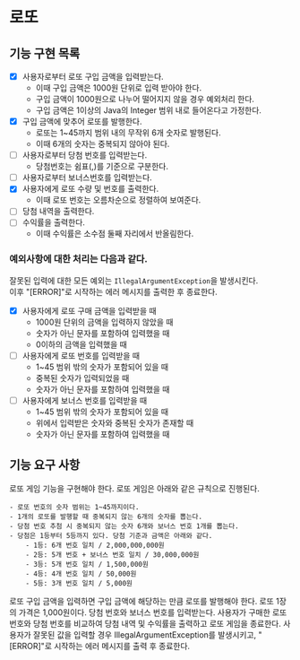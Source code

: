 # 로또

## 기능 구현 목록
- [x] 사용자로부터 로또 구입 금액을 입력받는다.
  - 이때 구입 금액은 1000원 단위로 입력 받아야 한다.
  - 구입 금액이 1000원으로 나누어 떨어지지 않을 경우 예외처리 한다.
  - 구입 금액은 1이상의 Java의 Integer 범위 내로 들어온다고 가정한다.
- [x] 구입 금액에 맞추어 로또를 발행한다.
  - 로또는 1~45까지 범위 내의 무작위 6개 숫자로 발행된다.
  - 이때 6개의 숫자는 중복되지 않아야 된다.
- [ ] 사용자로부터 당첨 번호를 입력받는다.
  - 당첨번호는 쉼표(,)를 기준으로 구분한다.
- [ ] 사용자로부터 보너스번호를 입력받는다.
- [x] 사용자에게 로또 수량 및 번호를 출력한다.
  - 이때 로또 번호는 오름차순으로 정렬하여 보여준다.
- [ ] 당첨 내역을 출력한다.
- [ ] 수익률을 출력한다.
  - 이때 수익률은 소수점 둘째 자리에서 반올림한다.

### 예외사항에 대한 처리는 다음과 같다.
잘못된 입력에 대한 모든 예외는 `IllegalArgumentException`을 발생시킨다.<br>
이후 "[ERROR]"로 시작하는 에러 메시지를 출력한 후 종료한다.
- [x] 사용자에게 로또 구매 금액을 입력받을 때
  - 1000원 단위의 금액을 입력하지 않았을 때
  - 숫자가 아닌 문자를 포함하여 입력했을 때
  - 0이하의 금액을 입력했을 때
- [ ] 사용자에게 로또 번호를 입력받을 때
  - 1~45 범위 밖의 숫자가 포함되어 있을 때
  - 중복된 숫자가 입력되었을 때
  - 숫자가 아닌 문자를 포함하여 입력했을 때
- [ ] 사용자에게 보너스 번호를 입력받을 때
  - 1~45 범위 밖의 숫자가 포함되어 있을 때
  - 위에서 입력받은 숫자와 중복된 숫자가 존재할 때
  - 숫자가 아닌 문자를 포함하여 입력했을 때

## 기능 요구 사항
로또 게임 기능을 구현해야 한다. 로또 게임은 아래와 같은 규칙으로 진행된다.
```
- 로또 번호의 숫자 범위는 1~45까지이다.
- 1개의 로또를 발행할 때 중복되지 않는 6개의 숫자를 뽑는다.
- 당첨 번호 추첨 시 중복되지 않는 숫자 6개와 보너스 번호 1개를 뽑는다.
- 당첨은 1등부터 5등까지 있다. 당첨 기준과 금액은 아래와 같다.
    - 1등: 6개 번호 일치 / 2,000,000,000원
    - 2등: 5개 번호 + 보너스 번호 일치 / 30,000,000원
    - 3등: 5개 번호 일치 / 1,500,000원
    - 4등: 4개 번호 일치 / 50,000원
    - 5등: 3개 번호 일치 / 5,000원
```
로또 구입 금액을 입력하면 구입 금액에 해당하는 만큼 로또를 발행해야 한다.
로또 1장의 가격은 1,000원이다.
당첨 번호와 보너스 번호를 입력받는다.
사용자가 구매한 로또 번호와 당첨 번호를 비교하여 당첨 내역 및 수익률을 출력하고 로또 게임을 종료한다.
사용자가 잘못된 값을 입력할 경우 IllegalArgumentException를 발생시키고, "[ERROR]"로 시작하는 에러 메시지를 출력 후 종료한다.
